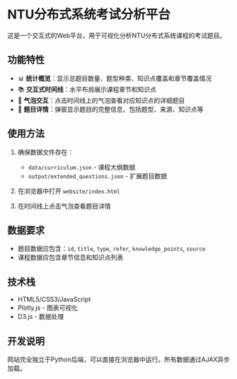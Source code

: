 # NTU分布式系统考试分析平台

这是一个交互式的Web平台，用于可视化分析NTU分布式系统课程的考试题目。

## 功能特性

- 📊 **统计概览**：显示总题目数量、题型种类、知识点覆盖和章节覆盖情况
- 📚 **交互式时间线**：水平布局展示课程章节和知识点
- 💬 **气泡交互**：点击时间线上的气泡查看对应知识点的详细题目
- 📝 **题目详情**：弹窗显示题目的完整信息，包括题型、来源、知识点等

## 使用方法

1. 确保数据文件存在：
   - `data/curriculum.json` - 课程大纲数据
   - `output/extended_questions.json` - 扩展题目数据

2. 在浏览器中打开 `website/index.html`

3. 在时间线上点击气泡查看题目详情

## 数据要求

- 题目数据应包含：`id`, `title`, `type`, `refer`, `knowledge_points`, `source`
- 课程数据应包含章节信息和知识点列表

## 技术栈

- HTML5/CSS3/JavaScript
- Plotly.js - 图表可视化
- D3.js - 数据处理

## 开发说明

网站完全独立于Python后端，可以直接在浏览器中运行。所有数据通过AJAX异步加载。